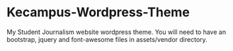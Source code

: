 # Kecampus-Wordpress-Theme
My Student Journalism website wordpress theme.
You will need to have an bootstrap, jquery and font-awesome files in assets/vendor directory.
